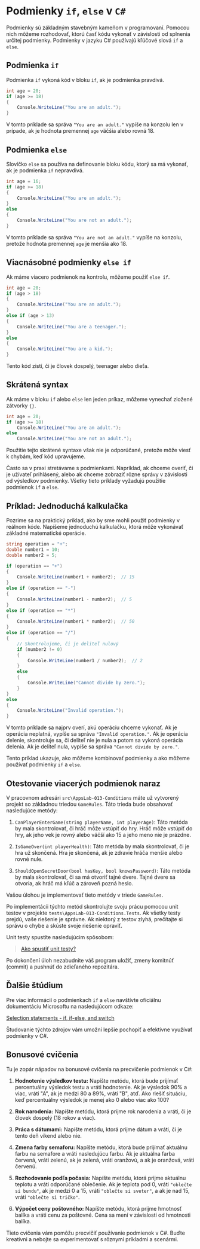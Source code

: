 # Podmienky `if`, `else` v `C#`

Podmienky sú základným stavebným kameňom v programovaní. Pomocou nich môžeme rozhodovať, ktorú časť kódu vykonať v závislosti od splnenia určitej podmienky. Podmienky v jazyku C# používajú kľúčové slová `if` a `else`.

## Podmienka `if`

Podmienka `if` vykoná kód v bloku `if`, ak je podmienka pravdivá.

```csharp
int age = 20;
if (age >= 18)
{
    Console.WriteLine("You are an adult.");
}
```

V tomto príklade sa správa `"You are an adult."` vypíše na konzolu len v prípade, ak je hodnota premennej `age` väčšia alebo rovná 18.

## Podmienka `else`

Slovíčko `else` sa používa na definovanie bloku kódu, ktorý sa má vykonať, ak je podmienka `if` nepravdivá.

```csharp
int age = 16;
if (age >= 18)
{
    Console.WriteLine("You are an adult.");
}
else
{
    Console.WriteLine("You are not an adult.");
}
```

V tomto príklade sa správa `"You are not an adult."` vypíše na konzolu, pretože hodnota premennej `age` je menšia ako 18.

## Viacnásobné podmienky `else if`

Ak máme viacero podmienok na kontrolu, môžeme použiť `else if`.

```csharp
int age = 20;
if (age > 18)
{
    Console.WriteLine("You are an adult.");
}
else if (age > 13)
{
    Console.WriteLine("You are a teenager.");
}
else
{
    Console.WriteLine("You are a kid.");
}
```

Tento kód zistí, či je človek dospelý, teenager alebo dieťa.

## Skrátená syntax

Ak máme v bloku `if` alebo `else` len jeden príkaz, môžeme vynechať zložené zátvorky `{}`.

```csharp
int age = 20;
if (age >= 18)
    Console.WriteLine("You are an adult.");
else
    Console.WriteLine("You are not an adult.");
```

Použitie tejto skrátené syntaxe však nie je odporúčané, pretože môže viesť k chybám, keď kód upravujeme.

Často sa v praxi stretávame s podmienkami. Napríklad, ak chceme overiť, či je užívateľ prihlásený, alebo ak chceme zobraziť rôzne správy v závislosti od výsledkov podmienky. Všetky tieto príklady vyžadujú použitie podmienok `if` a `else`.

## Príklad: Jednoduchá kalkulačka

Pozrime sa na praktický príklad, ako by sme mohli použiť podmienky v reálnom kóde. Napíšeme jednoduchú kalkulačku, ktorá môže vykonávať základné matematické operácie.

```csharp
string operation = "+";
double number1 = 10;
double number2 = 5;

if (operation == "+")
{
    Console.WriteLine(number1 + number2);  // 15
}
else if (operation == "-")
{
    Console.WriteLine(number1 - number2);  // 5
}
else if (operation == "*")
{
    Console.WriteLine(number1 * number2);  // 50
}
else if (operation == "/")
{
    // Skontrolujeme, či je deliteľ nulový
    if (number2 != 0)
    {
        Console.WriteLine(number1 / number2);  // 2
    }
    else
    {
        Console.WriteLine("Cannot divide by zero.");
    }
}
else
{
    Console.WriteLine("Invalid operation.");
}
```

V tomto príklade sa najprv overí, akú operáciu chceme vykonať. Ak je operácia neplatná, vypíše sa správa `"Invalid operation."`. Ak je operácia delenie, skontroluje sa, či deliteľ nie je nula a potom sa vykoná operácia delenia. Ak je deliteľ nula, vypíše sa správa `"Cannot divide by zero."`.

Tento príklad ukazuje, ako môžeme kombinovať podmienky a ako môžeme používať podmienky `if` a `else`.

## Otestovanie viacerých podmienok naraz

V pracovnom adresári `src\AppsLab-013-Conditions` máte už vytvorený projekt so základnou triedou `GameRules`. Táto trieda bude obsahovať nasledujúce metódy:

1. `CanPlayerEnterGame(string playerName, int playerAge)`: Táto metóda by mala skontrolovať, či hráč môže vstúpiť do hry. Hráč môže vstúpiť do hry, ak jeho vek je rovný alebo väčší ako 15 a jeho meno nie je prázdne.

2. `IsGameOver(int playerHealth)`: Táto metóda by mala skontrolovať, či je hra už skončená. Hra je skončená, ak je zdravie hráča menšie alebo rovné nule.

3. `ShouldOpenSecretDoor(bool hasKey, bool knowsPassword)`: Táto metóda by mala skontrolovať, či sa má otvoriť tajné dvere. Tajné dvere sa otvoria, ak hráč má kľúč a zároveň pozná heslo.

Vašou úlohou je implementovať tieto metódy v triede `GameRules`.

Po implementácii týchto metód skontrolujte svoju prácu pomocou unit testov v projekte `tests\AppsLab-013-Conditions.Tests`. Ak všetky testy prejdú, vaše riešenie je správne. Ak niektorý z testov zlyhá, prečítajte si správu o chybe a skúste svoje riešenie opraviť.

Unit testy spustíte nasledujúcim spôsobom:
> [Ako spustiť unit testy?](/lekcie/Ako_spustit_unit_testy.md)

Po dokončení úloh nezabudnite váš program uložiť, zmeny komitnúť (commit) a pushnúť do zdieľaného repozitára.

## Ďalšie štúdium

Pre viac informácií o podmienkach `if` a `else` navštívte oficiálnu dokumentáciu Microsoftu na nasledujúcom odkaze:

[Selection statements - if, if-else, and switch](https://learn.microsoft.com/en-us/dotnet/csharp/language-reference/statements/selection-statements)

Študovanie týchto zdrojov vám umožní lepšie pochopiť a efektívne využívať podmienky v C#.

## Bonusové cvičenia

Tu je zopár nápadov na bonusové cvičenia na precvičenie podmienok v C#:

1. **Hodnotenie výsledkov testu:** Napíšte metódu, ktorá bude prijímať percentuálny výsledok testu a vráti hodnotenie. Ak je výsledok 90% a viac, vráti "A", ak je medzi 80 a 89%, vráti "B", atď. Ako riešiť situáciu, keď percentuálny výsledok je menej ako 0 alebo viac ako 100?

2. **Rok narodenia:** Napíšte metódu, ktorá prijme rok narodenia a vráti, či je človek dospelý (18 rokov a viac).

3. **Práca s dátumami:** Napíšte metódu, ktorá prijme dátum a vráti, či je tento deň víkend alebo nie.

4. **Zmena farby semaforu:** Napíšte metódu, ktorá bude prijímať aktuálnu farbu na semafore a vráti nasledujúcu farbu. Ak je aktuálna farba červená, vráti zelenú, ak je zelená, vráti oranžovú, a ak je oranžová, vráti červenú.

5. **Rozhodovanie podľa počasia:** Napíšte metódu, ktorá prijme aktuálnu teplotu a vráti odporúčané oblečenie. Ak je teplota pod 0, vráti `"oblečte si bundu"`, ak je medzi 0 a 15, vráti `"oblečte si sveter"`, a ak je nad 15, vráti `"oblečte si tričko"`.

6. **Výpočet ceny poštovného:** Napíšte metódu, ktorá prijme hmotnosť balíka a vráti cenu za poštovné. Cena sa mení v závislosti od hmotnosti balíka.

Tieto cvičenia vám pomôžu precvičiť používanie podmienok v C#. Buďte kreatívni a nebojte sa experimentovať s rôznymi príkladmi a scenármi.
